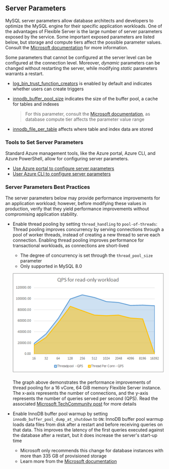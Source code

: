 ## Server Parameters

MySQL server parameters allow database architects and developers to optimize the MySQL engine for their specific application workloads.
One of the advantages of Flexible Server is the large number of server parameters exposed by the service. Some important exposed parameters are listed below, but storage and compute tiers affect the possible parameter values. Consult the [Microsoft documentation](https://docs.microsoft.com/azure/mysql/flexible-server/concepts-server-parameters) for more information.

Some parameters that cannot be configured at the server level can be configured at the connection level. Moreover, *dynamic* parameters can be changed without restarting the server, while modifying *static* parameters warrants a restart.

- [log_bin_trust_function_creators](https://dev.mysql.com/doc/refman/8.0/en/replication-options-binary-log.html#sysvar_log_bin_trust_function_creators) is enabled by default and indicates whether users can create triggers

- [innodb_buffer_pool_size](https://dev.mysql.com/doc/refman/8.0/en/innodb-parameters.html#sysvar_innodb_buffer_pool_size) indicates the size of the buffer pool, a cache for tables and indexes

    > For this parameter, consult the [Microsoft documentation](https://docs.microsoft.com/azure/mysql/flexible-server/concepts-server-parameters), as database compute tier affects the parameter value range

- [innodb_file_per_table](https://dev.mysql.com/doc/refman/8.0/en/innodb-parameters.html#sysvar_innodb_file_per_table) affects where table and index data are stored

### Tools to Set Server Parameters

Standard Azure management tools, like the Azure portal, Azure CLI, and Azure PowerShell, allow for configuring server parameters.

- [Use Azure portal to configure server parameters](https://docs.microsoft.com/azure/mysql/flexible-server/how-to-configure-server-parameters-portal)
- [User Azure CLI to configure server parameters](https://docs.microsoft.com/azure/mysql/flexible-server/how-to-configure-server-parameters-cli)

### Server Parameters Best Practices

The server parameters below may provide performance improvements for an application workload; however, before modifying these values in production, verify that they yield performance improvements without compromising application stability.

- Enable thread pooling by setting `thread_handling` to `pool-of-threads`: Thread pooling improves concurrency by serving connections through a pool of worker threads, instead of creating a new thread to serve each connection. Enabling thread pooling improves performance for transactional workloads, as connections are short-lived
  - The degree of concurrency is set through the `thread_pool_size` parameter
  - Only supported in MySQL 8.0

  ![This graph demonstrates the performance benefits of thread pooling for a Flexible Server instance.](./media/thread-pooling-performance.png "Performance benefits of thread pooling")

  The graph above demonstrates the performance improvements of thread pooling for a 16 vCore, 64 GiB memory Flexible Server instance. The x-axis represents the number of connections, and the y-axis represents the number of queries served per second (QPS). Read the associated [Microsoft TechCommunity post](https://techcommunity.microsoft.com/t5/azure-database-for-mysql-blog/achieve-up-to-a-50-performance-boost-in-azure-database-for-mysql/ba-p/2909691) for more details

- Enable InnoDB buffer pool warmup by setting `innodb_buffer_pool_dump_at_shutdown` to `ON`: InnoDB buffer pool warmup loads data files from disk after a restart and before receiving queries on that data. This improves the latency of the first queries executed against the database after a restart, but it does increase the server's start-up time
  - Microsoft only recommends this change for database instances with more than 335 GB of provisioned storage
  - Learn more from the [Microsoft documentation](https://docs.microsoft.com/azure/mysql/concept-performance-best-practices)

